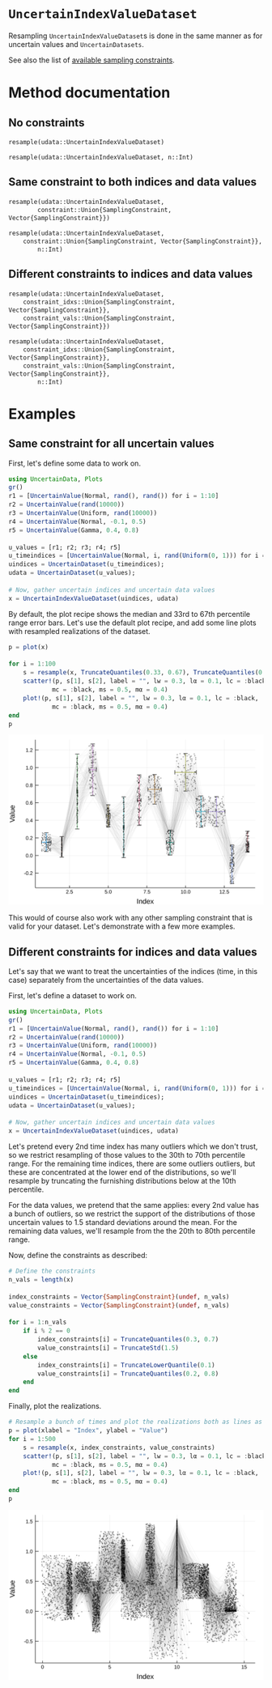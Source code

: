 # `UncertainIndexValueDataset`

Resampling `UncertainIndexValueDataset`s is done in the same manner as for uncertain 
values and `UncertainDatasets`. 

See also the list of 
[available sampling constraints](../sampling_constraints/available_constraints.md).

# Method documentation

## No constraints

```@docs
resample(udata::UncertainIndexValueDataset) 
```

```@docs
resample(udata::UncertainIndexValueDataset, n::Int) 
```

## Same constraint to both indices and data values

```@docs
resample(udata::UncertainIndexValueDataset, 
        constraint::Union{SamplingConstraint, Vector{SamplingConstraint}})
```

```@docs
resample(udata::UncertainIndexValueDataset, 
	constraint::Union{SamplingConstraint, Vector{SamplingConstraint}},
        n::Int)
```

## Different constraints to indices and data values

```@docs
resample(udata::UncertainIndexValueDataset, 
	constraint_idxs::Union{SamplingConstraint, Vector{SamplingConstraint}}, 
	constraint_vals::Union{SamplingConstraint, Vector{SamplingConstraint}})
```

```@docs
resample(udata::UncertainIndexValueDataset, 
	constraint_idxs::Union{SamplingConstraint, Vector{SamplingConstraint}}, 
	constraint_vals::Union{SamplingConstraint, Vector{SamplingConstraint}},
        n::Int)
```

# Examples

## Same constraint for all uncertain values

First, let's define some data to work on.

```julia
using UncertainData, Plots
gr()
r1 = [UncertainValue(Normal, rand(), rand()) for i = 1:10]
r2 = UncertainValue(rand(10000))
r3 = UncertainValue(Uniform, rand(10000))
r4 = UncertainValue(Normal, -0.1, 0.5)
r5 = UncertainValue(Gamma, 0.4, 0.8)

u_values = [r1; r2; r3; r4; r5]
u_timeindices = [UncertainValue(Normal, i, rand(Uniform(0, 1))) for i = 1:length(u_values)]
uindices = UncertainDataset(u_timeindices);
udata = UncertainDataset(u_values);

# Now, gather uncertain indices and uncertain data values
x = UncertainIndexValueDataset(uindices, udata)
```

By default, the plot recipe shows the median and 33rd to 67th percentile range error bars. 
Let's use the default plot recipe, and add some line plots with resampled realizations 
of the dataset.

```julia
p = plot(x)

for i = 1:100
    s = resample(x, TruncateQuantiles(0.33, 0.67), TruncateQuantiles(0.33, 0.67))
    scatter!(p, s[1], s[2], label = "", lw = 0.3, lα = 0.1, lc = :black,
            mc = :black, ms = 0.5, mα = 0.4)
    plot!(p, s[1], s[2], label = "", lw = 0.3, lα = 0.1, lc = :black,
            mc = :black, ms = 0.5, mα = 0.4)
end
p
```

![](resample_uncertainindexvalue_dataset_default_withlines.svg)

This would of course also work with any other sampling constraint that is valid for your 
dataset. Let's demonstrate with a few more examples.

## Different constraints for indices and data values

Let's say that we want to treat the uncertainties of the indices (time, in this case) 
separately from the uncertainties of the data values. 

First, let's define a dataset to work on.

```julia
using UncertainData, Plots
gr()
r1 = [UncertainValue(Normal, rand(), rand()) for i = 1:10]
r2 = UncertainValue(rand(10000))
r3 = UncertainValue(Uniform, rand(10000))
r4 = UncertainValue(Normal, -0.1, 0.5)
r5 = UncertainValue(Gamma, 0.4, 0.8)

u_values = [r1; r2; r3; r4; r5]
u_timeindices = [UncertainValue(Normal, i, rand(Uniform(0, 1))) for i = 1:length(u_values)]
uindices = UncertainDataset(u_timeindices);
udata = UncertainDataset(u_values);

# Now, gather uncertain indices and uncertain data values
x = UncertainIndexValueDataset(uindices, udata)
```

Let's pretend every 2nd time index has many outliers which we don't trust, so we restrict 
resampling of those values to the 30th to 70th percentile range. For the remaining time 
indices, there are some outliers outliers, but these are concentrated at the lower end of 
the distributions, so we'll resample by truncating the furnishing distributions below at 
the 10th percentile.

For the data values, we pretend that the same applies: every 2nd value has a bunch of 
outliers, so we restrict the support of the distributions of those uncertain values to 
1.5 standard deviations around the mean. For the remaining data values, we'll resample 
from the the 20th to 80th percentile range.

Now, define the constraints as described:

```julia
# Define the constraints
n_vals = length(x)

index_constraints = Vector{SamplingConstraint}(undef, n_vals)
value_constraints = Vector{SamplingConstraint}(undef, n_vals)

for i = 1:n_vals
    if i % 2 == 0
        index_constraints[i] = TruncateQuantiles(0.3, 0.7)
        value_constraints[i] = TruncateStd(1.5)
    else
        index_constraints[i] = TruncateLowerQuantile(0.1)
        value_constraints[i] = TruncateQuantiles(0.2, 0.8)  
    end
end
```

Finally, plot the realizations.

```julia
# Resample a bunch of times and plot the realizations both as lines as scatter points
p = plot(xlabel = "Index", ylabel = "Value")
for i = 1:500
    s = resample(x, index_constraints, value_constraints)
    scatter!(p, s[1], s[2], label = "", lw = 0.3, lα = 0.1, lc = :black,
            mc = :black, ms = 0.5, mα = 0.4)
    plot!(p, s[1], s[2], label = "", lw = 0.3, lα = 0.1, lc = :black,
            mc = :black, ms = 0.5, mα = 0.4)
end
p
```

![](uncertain_indexvalue_dataset_sampling_manyconstraints.svg)